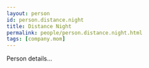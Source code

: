 ```yaml
---
layout: person
id: person.distance.night
title: Distance Night
permalink: people/person.distance.night.html
tags: [company.mom]
---
```


Person details...
